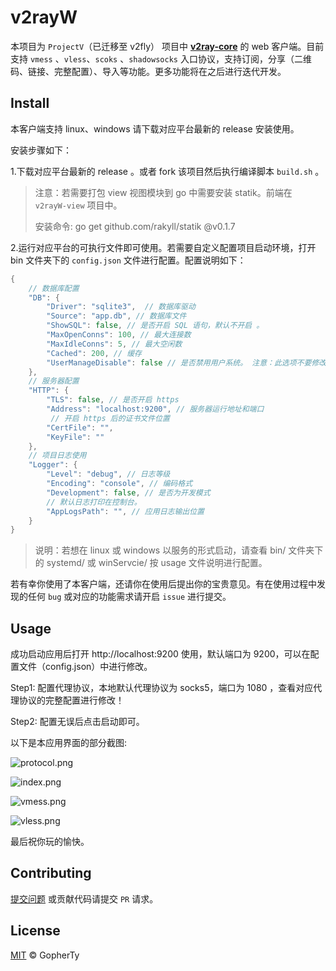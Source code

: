 # v2rayW

本项目为 `ProjectV`（已迁移至 v2fly） 项目中 **[v2ray-core](https://github.com/v2fly/v2ray-core)** 的 web 客户端。目前支持 `vmess` 、`vless`、`scoks` 、`shadowsocks` 入口协议，支持订阅，分享（二维码、链接、完整配置）、导入等功能。更多功能将在之后进行迭代开发。

## Install 

本客户端支持 linux、windows 请下载对应平台最新的 release 安装使用。

安装步骤如下：

1.下载对应平台最新的 release 。或者 fork 该项目然后执行编译脚本 `build.sh`  。

> 注意：若需要打包 view 视图模块到 go 中需要安装 statik。前端在 `v2rayW-view` 项目中。
>
> 安装命令: go get github.com/rakyll/statik @v0.1.7

2.运行对应平台的可执行文件即可使用。若需要自定义配置项目启动环境，打开 bin 文件夹下的 `config.json`  文件进行配置。配置说明如下：

```go
{  
    // 数据库配置
    "DB": {   
        "Driver": "sqlite3",  // 数据库驱动
        "Source": "app.db", // 数据库文件
        "ShowSQL": false, // 是否开启 SQL 语句，默认不开启 。 
        "MaxOpenConns": 100, // 最大连接数
        "MaxIdleConns": 5, // 最大空闲数
        "Cached": 200, // 缓存
        "UserManageDisable": false // 是否禁用用户系统。 注意：此选项不要修改，在最开始设计时是将该选项作为保留项。
    },
    // 服务器配置
    "HTTP": {
        "TLS": false, // 是否开启 https
        "Address": "localhost:9200", // 服务器运行地址和端口
         // 开启 https 后的证书文件位置
        "CertFile": "", 
        "KeyFile": "" 
    },
    // 项目日志使用
    "Logger": {
        "Level": "debug", // 日志等级
        "Encoding": "console", // 编码格式
        "Development": false, // 是否为开发模式
        // 默认日志打印在控制台。
        "AppLogsPath": "", // 应用日志输出位置 
    }
}
```

> 说明：若想在 linux 或 windows 以服务的形式启动，请查看 bin/ 文件夹下的 systemd/ 或 winServcie/ 按 usage 文件说明进行配置。

若有幸你使用了本客户端，还请你在使用后提出你的宝贵意见。有在使用过程中发现的任何 `bug` 或对应的功能需求请开启 `issue` 进行提交。

## Usage

成功启动应用后打开 http://localhost:9200 使用，默认端口为 9200，可以在配置文件（config.json）中进行修改。

Step1: 配置代理协议，本地默认代理协议为 socks5，端口为 1080 ，查看对应代理协议的完整配置进行修改！

Step2: 配置无误后点击启动即可。  

以下是本应用界面的部分截图:

![protocol.png](https://i.loli.net/2020/12/10/btSVzBPsfnMmqEG.png)

![index.png](https://i.loli.net/2020/12/10/MZmlKhI4SzbY52X.png)

![vmess.png](https://i.loli.net/2020/12/10/zVcx4DFGeLSZiBK.png)

![vless.png](https://i.loli.net/2020/12/10/WAQGXZ4CUuS3d8n.png)

最后祝你玩的愉快。

## Contributing

[提交问题](https://github.com/GopherTy/v2ray-web/issues/new) 或贡献代码请提交 `PR` 请求。

## License

[MIT](https://github.com/GopherTy/v2ray-web/blob/master/LICENSE) © GopherTy

